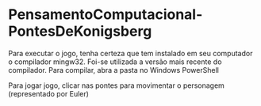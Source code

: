 # PensamentoComputacional-PontesDeKonigsberg

Para executar o jogo, tenha certeza que tem instalado em seu computador o compilador mingw32.
Foi-se utilizada a versão mais recente do compilador.
Para compilar, abra a pasta no Windows PowerShell

Para jogar jogo, clicar nas pontes para movimentar o personagem (representado por Euler)